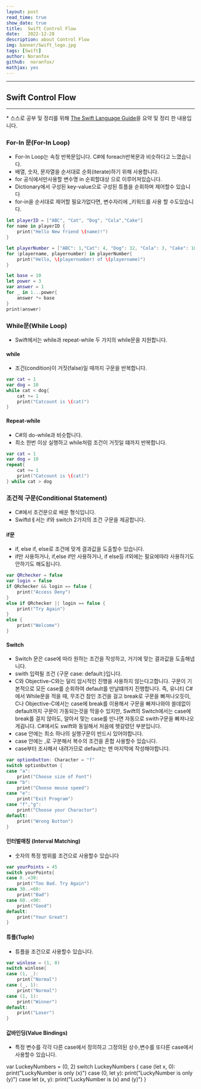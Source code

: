 ```yaml
---
layout: post
read_time: true
show_date: true
title:  Swift Control Flow
date:   2022-12-28
description: about Control Flow
img: banner/Swift_logo.jpg
tags: [Swift]
author: Noranfox
github:  noranfox/
mathjax: yes
---
```


---
## Swift Control Flow
---
\* 스스로 공부 및 정리를 위해 [The Swift Language Guide](https://jusung.gitbook.io/the-swift-language-guide/)을 요약 및 정리 한 내용입니다. 

### For-In 문(For-In Loop)
   - For-In Loop는 속칭 반복문입니다. C#에 foreach반복문과 비슷하다고 느꼈습니다.
   - 배열, 숫자, 문자열을 순서대로 순회(iterate)하기 위해 사용합니다.
   - for 공식에서만사용할 변수명 in 순회할대상 으로 이루어져있습니다.
   - Dictionary에서 구성된 key-value으로 구성된 튜플을 순회하며 제어할수 있습니다
   - for-in을 순서대로 제어할 필요가없다면, 변수자리에 _키워드를 사용 할 수도있습니다.

```swift
let playerID = ["ABC", "Cat", "Dog", "Cola","Cake"]
for name in playerID {
    print("Hello New friend \(name)!")
}

let playerNumber = ["ABC": 1,"Cat": 4, "Dog": 32, "Cola": 3, "Cake": 10]
for (playername, playernumber) in playerNumber{
    print("Hello, \(playernumber) of \(playername)")
}

let base = 10
let power = 3
var answer = 1
for _ in 1...power{
    answer *= base
}
print(answer)
```

### While문(While Loop)
   - Swift에서는 while과 repeat-while  두 가지의 while문을 지원합니다.

#### while
   - 조건(condition)이 거짓(false)일 때까지 구문을 반복합니다.

```swift
var cat = 1
var dog = 10
while cat < dog{
    cat += 1
    print("Catcount is \(cat)")
}
```

#### Repeat-while
   - C#의 do-while과 비슷합니다.
   - 최소 한번 이상 실행하고 while처럼 조건이 거짓일 떄까지 반복합니다.

```swift
var cat = 1
var dog = 10
repeat{
    cat += 1
    print("Catcount is \(cat)")
} while cat > dog
```

### 조건적 구문(Conditional Statement)
   - C#에서 조건문으로 배운 형식입니다.
   - Swiftdㅔ서는 if와 switch 2가지의 조건 구문을 제공합니다.

#### if문
   - if, else if, else로 조건에 맞게 결과값을 도출할수 있습니다.
   - if만 사용하거나, if,else if만 사용하거나, if else등 if외에는 필요에따라 사용하기도 안하기도 해도됩니다.
```swift
var QRchecker = false
var login = false
if QRchecker && login == false {
    print("Access Deny")
}
else if QRchecker || login == false {
    print("Try Again")
}
else {
    print("Welcome")
}
```

#### Switch
   - Switch 문은 case에 따라 원하는 조건을 작성하고, 거기에 맞는 결과값을 도출해냅니다.
   - swith 입력될 조건 {구문 case: default:}입니다.
   - C와 Objective-C와는 달리 암시적인 진행을 사용하지 않는다고합니다. 구문이 기본적으로 모든 case를 순회하여 default를 만날떄까지 진행합니다. 즉, 유니티 C#에서 While문을 적을 때, 무조건 참인 조건을 걸고 break로 구문을 빠져나오듯이, C나 Objective-C에서는 case에 break를 이용해서 구문을 빠져나와야 쓸데없이 default까지 구문이 가동되는것을 막을수 있지만, Swift의 Switch에서는 case에 break를 걸지 않아도, 알아서 맞는 case를 만나면 자동으로 swith구문을 빠져나오게굅니다. C#에서도 swift와 동일해서 처음에 헷갈렸던 부분입니다.
   - case 안에는 최소 하나의 실행구문이 반드시 있어야합니다.
   - case 안에는 ,로 구분해서 복수의 조건을 혼합 사용할수 있습니다.
   - case부터 조사해서 내려가므로 default는 맨 마지막에 작성해야합니다.

``` swift
var optionbutton: Character = "f"
switch optionbutton {
case "a":
    print("Choose size of Font")
case "b":
    print("Choose mouse speed")
case "e":
    print("Exit Program")
case "f","g":
    print("Choose your Charactor")
default:
    print("Wrong Button")
}
```

#### 인터벌매칭 (Interval Matching)
   - 숫자의 특정 범위를 조건으로 사용할수 있습니다

```swift
var yourPoints = 45
switch yourPoints{
case 0..<30:
    print("Too Bad. Try Again")
case 30..<60:
    print("Bad")
case 60..<90:
    print("Good")
default:
    print("Your Great")
}
```

#### 튜플(Tuple)
   - 튜플을 조건으로 사용할수 있습니다.

```swift
var winlose = (1, 0)
switch winlose{
case (1, _):
    print("Normal")
case (_, 1):
    print("Normal")
case (1, 1):
    print("Winner")
default:
    print("Loser")
}
```

#### 값바인딩(Value Bindings)
   - 특정 변수를 각각 다른 case에서 정의하고 그정의된 상수,변수를 또다른 case에서 사용할수 있습니다.

var LuckeyNumbers = (0, 2)
switch LuckeyNumbers {
case (let x, 0):
    print("LuckyNumber is only \(x)")
case (0, let y):
    print("LuckyNumber is only \(y)")
case let (x, y):
    print("LuckyNumber is \(x) and \(y)")
}